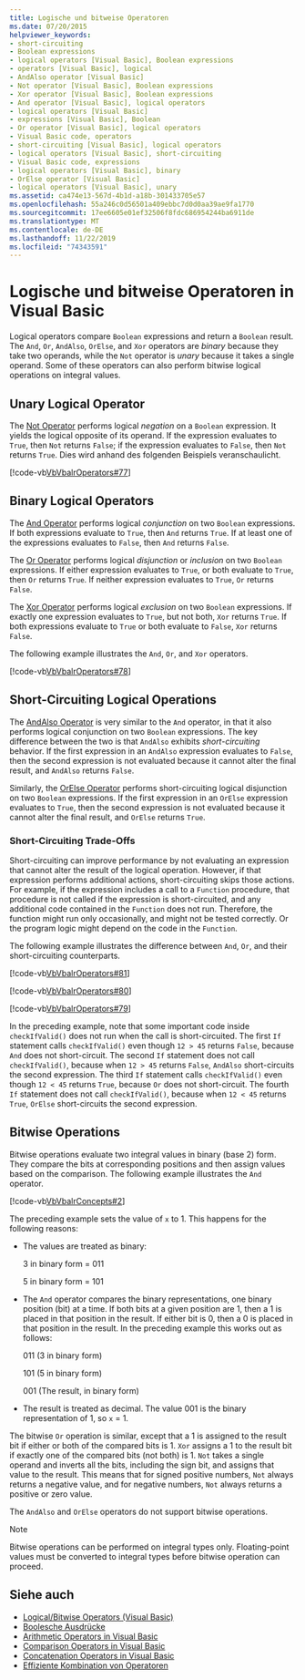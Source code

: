 ```yaml
---
title: Logische und bitweise Operatoren
ms.date: 07/20/2015
helpviewer_keywords:
- short-circuiting
- Boolean expressions
- logical operators [Visual Basic], Boolean expressions
- operators [Visual Basic], logical
- AndAlso operator [Visual Basic]
- Not operator [Visual Basic], Boolean expressions
- Xor operator [Visual Basic], Boolean expressions
- And operator [Visual Basic], logical operators
- logical operators [Visual Basic]
- expressions [Visual Basic], Boolean
- Or operator [Visual Basic], logical operators
- Visual Basic code, operators
- short-circuiting [Visual Basic], logical operators
- logical operators [Visual Basic], short-circuiting
- Visual Basic code, expressions
- logical operators [Visual Basic], binary
- OrElse operator [Visual Basic]
- logical operators [Visual Basic], unary
ms.assetid: ca474e13-567d-4b1d-a18b-301433705e57
ms.openlocfilehash: 55a246c0d56501a409ebbc7d0d0aa39ae9fa1770
ms.sourcegitcommit: 17ee6605e01ef32506f8fdc686954244ba6911de
ms.translationtype: MT
ms.contentlocale: de-DE
ms.lasthandoff: 11/22/2019
ms.locfileid: "74343591"
---
```

# <a name="logical-and-bitwise-operators-in-visual-basic"></a>Logische und bitweise Operatoren in Visual Basic
Logical operators compare `Boolean` expressions and return a `Boolean` result. The `And`, `Or`, `AndAlso`, `OrElse`, and `Xor` operators are *binary* because they take two operands, while the `Not` operator is *unary* because it takes a single operand. Some of these operators can also perform bitwise logical operations on integral values.  
  
## <a name="unary-logical-operator"></a>Unary Logical Operator  
 The [Not Operator](../../../../visual-basic/language-reference/operators/not-operator.md) performs logical *negation* on a `Boolean` expression. It yields the logical opposite of its operand. If the expression evaluates to `True`, then `Not` returns `False`; if the expression evaluates to `False`, then `Not` returns `True`. Dies wird anhand des folgenden Beispiels veranschaulicht.  
  
 [!code-vb[VbVbalrOperators#77](~/samples/snippets/visualbasic/VS_Snippets_VBCSharp/VbVbalrOperators/VB/Class1.vb#77)]  
  
## <a name="binary-logical-operators"></a>Binary Logical Operators  
 The [And Operator](../../../../visual-basic/language-reference/operators/and-operator.md) performs logical *conjunction* on two `Boolean` expressions. If both expressions evaluate to `True`, then `And` returns `True`. If at least one of the expressions evaluates to `False`, then `And` returns `False`.  
  
 The [Or Operator](../../../../visual-basic/language-reference/operators/or-operator.md) performs logical *disjunction* or *inclusion* on two `Boolean` expressions. If either expression evaluates to `True`, or both evaluate to `True`, then `Or` returns `True`. If neither expression evaluates to `True`, `Or` returns `False`.  
  
 The [Xor Operator](../../../../visual-basic/language-reference/operators/xor-operator.md) performs logical *exclusion* on two `Boolean` expressions. If exactly one expression evaluates to `True`, but not both, `Xor` returns `True`. If both expressions evaluate to `True` or both evaluate to `False`, `Xor` returns `False`.  
  
 The following example illustrates the `And`, `Or`, and `Xor` operators.  
  
 [!code-vb[VbVbalrOperators#78](~/samples/snippets/visualbasic/VS_Snippets_VBCSharp/VbVbalrOperators/VB/Class1.vb#78)]  
  
## <a name="short-circuiting-logical-operations"></a>Short-Circuiting Logical Operations  
 The [AndAlso Operator](../../../../visual-basic/language-reference/operators/andalso-operator.md) is very similar to the `And` operator, in that it also performs logical conjunction on two `Boolean` expressions. The key difference between the two is that `AndAlso` exhibits *short-circuiting* behavior. If the first expression in an `AndAlso` expression evaluates to `False`, then the second expression is not evaluated because it cannot alter the final result, and `AndAlso` returns `False`.  
  
 Similarly, the [OrElse Operator](../../../../visual-basic/language-reference/operators/orelse-operator.md) performs short-circuiting logical disjunction on two `Boolean` expressions. If the first expression in an `OrElse` expression evaluates to `True`, then the second expression is not evaluated because it cannot alter the final result, and `OrElse` returns `True`.  
  
### <a name="short-circuiting-trade-offs"></a>Short-Circuiting Trade-Offs  
 Short-circuiting can improve performance by not evaluating an expression that cannot alter the result of the logical operation. However, if that expression performs additional actions, short-circuiting skips those actions. For example, if the expression includes a call to a `Function` procedure, that procedure is not called if the expression is short-circuited, and any additional code contained in the `Function` does not run. Therefore, the function might run only occasionally, and might not be tested correctly. Or the program logic might depend on the code in the `Function`.  
  
 The following example illustrates the difference between `And`, `Or`, and their short-circuiting counterparts.  
  
 [!code-vb[VbVbalrOperators#81](~/samples/snippets/visualbasic/VS_Snippets_VBCSharp/VbVbalrOperators/VB/Class1.vb#81)]  
  
 [!code-vb[VbVbalrOperators#80](~/samples/snippets/visualbasic/VS_Snippets_VBCSharp/VbVbalrOperators/VB/Class1.vb#80)]  
  
 [!code-vb[VbVbalrOperators#79](~/samples/snippets/visualbasic/VS_Snippets_VBCSharp/VbVbalrOperators/VB/Class1.vb#79)]  
  
 In the preceding example, note that some important code inside `checkIfValid()` does not run when the call is short-circuited. The first `If` statement calls `checkIfValid()` even though `12 > 45` returns `False`, because `And` does not short-circuit. The second `If` statement does not call `checkIfValid()`, because when `12 > 45` returns `False`, `AndAlso` short-circuits the second expression. The third `If` statement calls `checkIfValid()` even though `12 < 45` returns `True`, because `Or` does not short-circuit. The fourth `If` statement does not call `checkIfValid()`, because when `12 < 45` returns `True`, `OrElse` short-circuits the second expression.  
  
## <a name="bitwise-operations"></a>Bitwise Operations  
 Bitwise operations evaluate two integral values in binary (base 2) form. They compare the bits at corresponding positions and then assign values based on the comparison. The following example illustrates the `And` operator.  
  
 [!code-vb[VbVbalrConcepts#2](~/samples/snippets/visualbasic/VS_Snippets_VBCSharp/VbVbalrConcepts/VB/Class1.vb#2)]  
  
 The preceding example sets the value of `x` to 1. This happens for the following reasons:  
  
- The values are treated as binary:  
  
     3 in binary form = 011  
  
     5 in binary form = 101  
  
- The `And` operator compares the binary representations, one binary position (bit) at a time. If both bits at a given position are 1, then a 1 is placed in that position in the result. If either bit is 0, then a 0 is placed in that position in the result. In the preceding example this works out as follows:  
  
     011 (3 in binary form)  
  
     101 (5 in binary form)  
  
     001 (The result, in binary form)  
  
- The result is treated as decimal. The value 001 is the binary representation of 1, so `x` = 1.  
  
 The bitwise `Or` operation is similar, except that a 1 is assigned to the result bit if either or both of the compared bits is 1. `Xor` assigns a 1 to the result bit if exactly one of the compared bits (not both) is 1. `Not` takes a single operand and inverts all the bits, including the sign bit, and assigns that value to the result. This means that for signed positive numbers, `Not` always returns a negative value, and for negative numbers, `Not` always returns a positive or zero value.  
  
 The `AndAlso` and `OrElse` operators do not support bitwise operations.  
  
> [!NOTE]
> Bitwise operations can be performed on integral types only. Floating-point values must be converted to integral types before bitwise operation can proceed.  
  
## <a name="see-also"></a>Siehe auch

- [Logical/Bitwise Operators (Visual Basic)](../../../../visual-basic/language-reference/operators/logical-bitwise-operators.md)
- [Boolesche Ausdrücke](../../../../visual-basic/programming-guide/language-features/operators-and-expressions/boolean-expressions.md)
- [Arithmetic Operators in Visual Basic](../../../../visual-basic/programming-guide/language-features/operators-and-expressions/arithmetic-operators.md)
- [Comparison Operators in Visual Basic](../../../../visual-basic/programming-guide/language-features/operators-and-expressions/comparison-operators.md)
- [Concatenation Operators in Visual Basic](../../../../visual-basic/programming-guide/language-features/operators-and-expressions/concatenation-operators.md)
- [Effiziente Kombination von Operatoren](../../../../visual-basic/programming-guide/language-features/operators-and-expressions/efficient-combination-of-operators.md)
